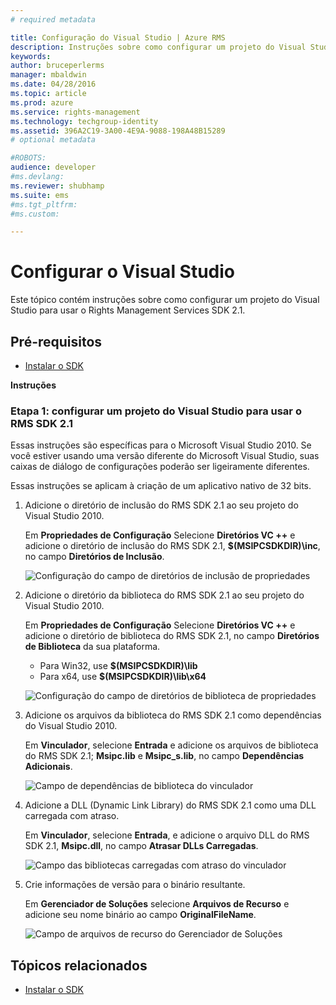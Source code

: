 ```yaml
---
# required metadata

title: Configuração do Visual Studio | Azure RMS
description: Instruções sobre como configurar um projeto do Visual Studio para usar o RMS SDK 2.1.
keywords:
author: bruceperlerms
manager: mbaldwin
ms.date: 04/28/2016
ms.topic: article
ms.prod: azure
ms.service: rights-management
ms.technology: techgroup-identity
ms.assetid: 396A2C19-3A00-4E9A-9088-198A48B15289
# optional metadata

#ROBOTS:
audience: developer
#ms.devlang:
ms.reviewer: shubhamp
ms.suite: ems
#ms.tgt_pltfrm:
#ms.custom:

---
```


# Configurar o Visual Studio

Este tópico contém instruções sobre como configurar um projeto do Visual Studio para usar o Rights Management Services SDK 2.1.

## Pré-requisitos

-   [Instalar o SDK](install-the-rms-sdk.md)

**Instruções**

### Etapa 1: configurar um projeto do Visual Studio para usar o RMS SDK 2.1

Essas instruções são específicas para o Microsoft Visual Studio 2010. Se você estiver usando uma versão diferente do Microsoft Visual Studio, suas caixas de diálogo de configurações poderão ser ligeiramente diferentes.

Essas instruções se aplicam à criação de um aplicativo nativo de 32 bits.

1.  Adicione o diretório de inclusão do RMS SDK 2.1 ao seu projeto do Visual Studio 2010.

    Em **Propriedades de Configuração** Selecione **Diretórios VC ++** e adicione o diretório de inclusão do RMS SDK 2.1, **$(MSIPCSDKDIR)\\inc**, no campo **Diretórios de Inclusão**.

    ![Configuração do campo de diretórios de inclusão de propriedades](../media/include_directories.png)

2.  Adicione o diretório da biblioteca do RMS SDK 2.1 ao seu projeto do Visual Studio 2010.

    Em **Propriedades de Configuração** Selecione **Diretórios VC ++** e adicione o diretório de biblioteca do RMS SDK 2.1, no campo **Diretórios de Biblioteca** da sua plataforma.

    -   Para Win32, use **$(MSIPCSDKDIR)\\lib**
    -   Para x64, use **$(MSIPCSDKDIR)\\lib\\x64**

    ![Configuração do campo de diretórios de biblioteca de propriedades](../media/library_directories.png)

3.  Adicione os arquivos da biblioteca do RMS SDK 2.1 como dependências do Visual Studio 2010.

    Em **Vinculador**, selecione **Entrada** e adicione os arquivos de biblioteca do RMS SDK 2.1; **Msipc.lib** e **Msipc\_s.lib**, no campo **Dependências Adicionais**.

    ![Campo de dependências de biblioteca do vinculador](../media/additional_dependencies.png)

4.  Adicione a DLL (Dynamic Link Library) do RMS SDK 2.1 como uma DLL carregada com atraso.

    Em **Vinculador**, selecione **Entrada**, e adicione o arquivo DLL do RMS SDK 2.1, **Msipc.dll**, no campo **Atrasar DLLs Carregadas**.

    ![Campo das bibliotecas carregadas com atraso do vinculador](../media/delay_loaded.png)

5.  Crie informações de versão para o binário resultante.

    Em **Gerenciador de Soluções** selecione **Arquivos de Recurso** e adicione seu nome binário ao campo **OriginalFileName**.

    ![Campo de arquivos de recurso do Gerenciador de Soluções](../media/original_file_name.png)

## Tópicos relacionados

* [Instalar o SDK](install-the-rms-sdk.md)
 

 


<!--HONumber=Jun16_HO2-->


